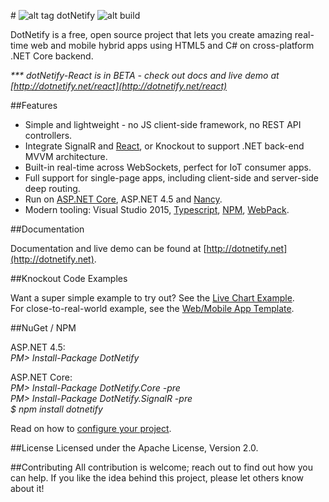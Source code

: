 #&nbsp;![alt tag](http://dotnetify.net/content/images/greendot.png) dotNetify 
![alt build](https://ci.appveyor.com/api/projects/status/github/dsuryd/dotnetify?svg=true)

DotNetify is a free, open source project that lets you create amazing real-time web and mobile hybrid apps using HTML5 and C# on cross-platform .NET Core backend. 

_*** dotNetify-React is in BETA - check out docs and live demo at [http://dotnetify.net/react](http://dotnetify.net/react)_

##Features

* Simple and lightweight - no JS client-side framework, no REST API controllers.
* Integrate SignalR and [React](https://facebook.github.io/react/), or Knockout to support .NET back-end MVVM architecture.
* Built-in real-time across WebSockets, perfect for IoT consumer apps.
* Full support for single-page apps, including client-side and server-side deep routing.
* Run on [ASP.NET Core](http://asp.net/core), ASP.NET 4.5 and [Nancy](https://github.com/dsuryd/dotNetify-Nancy-demo).
* Modern tooling: Visual Studio 2015,  [Typescript](https://www.typescriptlang.org/), [NPM](https://www.npmjs.com/), [WebPack](https://webpack.github.io/).

##Documentation

Documentation and live demo can be found at [http://dotnetify.net](http://dotnetify.net).

##Knockout Code Examples

Want a super simple example to try out?  See the [Live Chart Example](https://github.com/dsuryd/dotNetify-example-livechart).    
For close-to-real-world example, see the [Web/Mobile App Template](https://github.com/dsuryd/dotNetify-app-template).

##NuGet / NPM

ASP.NET 4.5:  
*PM> Install-Package DotNetify*

ASP.NET Core:  
*PM> Install-Package DotNetify.Core -pre*  
*PM> Install-Package DotNetify.SignalR -pre*  
*$ npm install dotnetify*

Read on how to [configure your project](http://dotnetify.net/index/Installing).

##License
Licensed under the Apache License, Version 2.0.

##Contributing
All contribution is welcome; reach out to find out how you can help.  If you like the idea behind this project, please let others know about it! 
